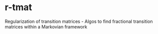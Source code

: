 # r-tmat
Regularization of transition matrices - Algos to find fractional transition matrices within a Markovian framework
